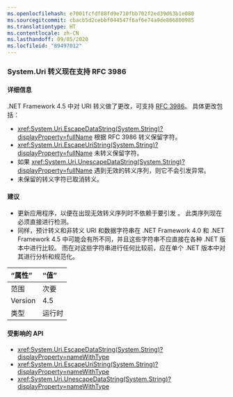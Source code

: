 ```yaml
---
ms.openlocfilehash: e7001fcfdf88fd9e710fbb702f2ed39d63b1e080
ms.sourcegitcommit: cbacb5d2cebbf044547f6af6e74a9de866800985
ms.translationtype: HT
ms.contentlocale: zh-CN
ms.lasthandoff: 09/05/2020
ms.locfileid: "89497012"
---
```

### <a name="systemuri-escaping-now-supports-rfc-3986"></a>System.Uri 转义现在支持 RFC 3986

#### <a name="details"></a>详细信息

.NET Framework 4.5 中对 URI 转义做了更改，可支持 [RFC 3986](https://tools.ietf.org/html/rfc3986)。 具体更改包括：<ul><li><xref:System.Uri.EscapeDataString(System.String)?displayProperty=fullName> 根据 RFC 3986 转义保留字符。</li><li><xref:System.Uri.EscapeUriString(System.String)?displayProperty=fullName> 未转义保留字符。</li><li>如果 <xref:System.Uri.UnescapeDataString(System.String)?displayProperty=fullName> 遇到无效的转义序列，则它不会引发异常。</li><li>未保留的转义字符已取消转义。</li></ul>

#### <a name="suggestion"></a>建议

<ul><li>更新应用程序，以便在出现无效转义序列时不依赖于要引发 <xref:System.Uri.UnescapeDataString(System.String)?displayProperty=fullName>。 此类序列现在必须直接进行检测。</li><li>同样，预计转义和非转义 URI 和数据字符串在 .NET Framework 4.0 和 .NET Framework 4.5 中可能会有所不同，并且这些字符串不应直接在各种 .NET 版本中进行比较。 而在对这些字符串进行任何比较前，应在单个 .NET 版本中对其进行分析和规范化。</li></ul>

| “属性”    | “值”       |
|:--------|:------------|
| 范围   |次要|
|Version|4.5|
|类型|运行时|

#### <a name="affected-apis"></a>受影响的 API

- <xref:System.Uri.EscapeDataString(System.String)?displayProperty=nameWithType>
- <xref:System.Uri.EscapeUriString(System.String)?displayProperty=nameWithType>
- <xref:System.Uri.UnescapeDataString(System.String)?displayProperty=nameWithType>

<!--

#### Affected APIs

- `M:System.Uri.EscapeDataString(System.String)`
- `M:System.Uri.EscapeUriString(System.String)`
- `M:System.Uri.UnescapeDataString(System.String)`

-->
